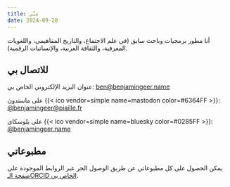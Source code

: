 ```yaml
---
title: عنّي
date: 2024-09-20
---
```

أنا مطور برمجيات وباحث سابق (في علم الاجتماع، والتاريخ المفاهيمي، واللغويات المعرفية، والثقافة العربية، والإنسانيات الرقمية).

## للاتصال بي

عنوان البريد الإلكتروني الخاص بي: [ben@benjamingeer.name](mailto:ben@benjamingeer.name)

على ماستدون {{< ico vendor=simple name=mastodon color=#6364FF >}}: [@benjamingeer@piaille.fr](https://piaille.fr/@benjamingeer)

 على بلوسكاي {{< ico vendor=simple name=bluesky color=#0285FF >}}: [@benjamingeer.name](https://bsky.app/profile/benjamingeer.name)
 
## مطبوعاتي

يمكن الحصول على كل مطبوعاتي عن طريق الوصول الحر عبر الروابط الموجودة على [صفحة الـORCID الخاص بي](https://orcid.org/0000-0002-2449-8558).
